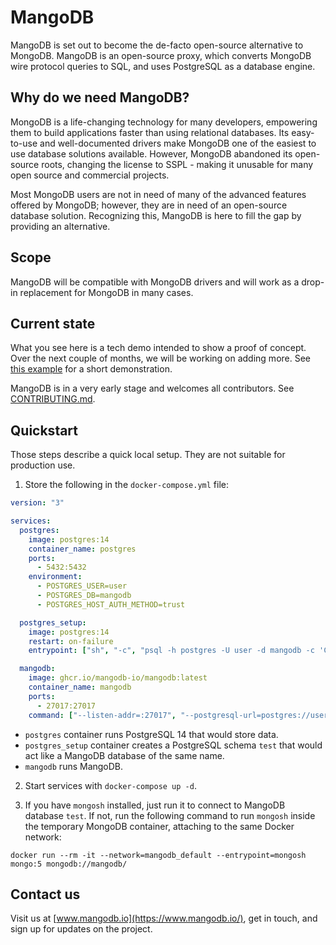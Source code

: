 # MangoDB

MangoDB is set out to become the de-facto open-source alternative to MongoDB.
MangoDB is an open-source proxy, which converts MongoDB wire protocol queries to SQL, and uses PostgreSQL as a database engine.


## Why do we need MangoDB?

MongoDB is a life-changing technology for many developers, empowering them to build applications faster than using relational databases.
Its easy-to-use and well-documented drivers make MongoDB one of the easiest to use database solutions available.
However, MongoDB abandoned its open-source roots, changing the license to SSPL - making it unusable for many open source and commercial projects.

Most MongoDB users are not in need of many of the advanced features offered by MongoDB; however, they are in need of an open-source database solution.
Recognizing this, MangoDB is here to fill the gap by providing an alternative.


## Scope

MangoDB will be compatible with MongoDB drivers and will work as a drop-in replacement for MongoDB in many cases.


## Current state

What you see here is a tech demo intended to show a proof of concept.
Over the next couple of months, we will be working on adding more.
See [this example](https://github.com/MangoDB-io/example) for a short demonstration.

MangoDB is in a very early stage and welcomes all contributors.
See [CONTRIBUTING.md](CONTRIBUTING.md).

## Quickstart

Those steps describe a quick local setup.
They are not suitable for production use.

1. Store the following in the `docker-compose.yml` file:

```yaml
version: "3"

services:
  postgres:
    image: postgres:14
    container_name: postgres
    ports:
      - 5432:5432
    environment:
      - POSTGRES_USER=user
      - POSTGRES_DB=mangodb
      - POSTGRES_HOST_AUTH_METHOD=trust

  postgres_setup:
    image: postgres:14
    restart: on-failure
    entrypoint: ["sh", "-c", "psql -h postgres -U user -d mangodb -c 'CREATE SCHEMA IF NOT EXISTS test'"]

  mangodb:
    image: ghcr.io/mangodb-io/mangodb:latest
    container_name: mangodb
    ports:
      - 27017:27017
    command: ["--listen-addr=:27017", "--postgresql-url=postgres://user@postgres:5432/mangodb"]
```

* `postgres` container runs PostgreSQL 14 that would store data.
* `postgres_setup` container creates a PostgreSQL schema `test` that would act like a MangoDB database of the same name.
* `mangodb` runs MangoDB.

2. Start services with `docker-compose up -d`.

3. If you have `mongosh` installed, just run it to connect to MangoDB database `test`.
If not, run the following command to run `mongosh` inside the temporary MongoDB container, attaching to the same Docker network:
```
docker run --rm -it --network=mangodb_default --entrypoint=mongosh mongo:5 mongodb://mangodb/
```


## Contact us

Visit us at [www.mangodb.io](https://www.mangodb.io/), get in touch, and sign up for updates on the project.
